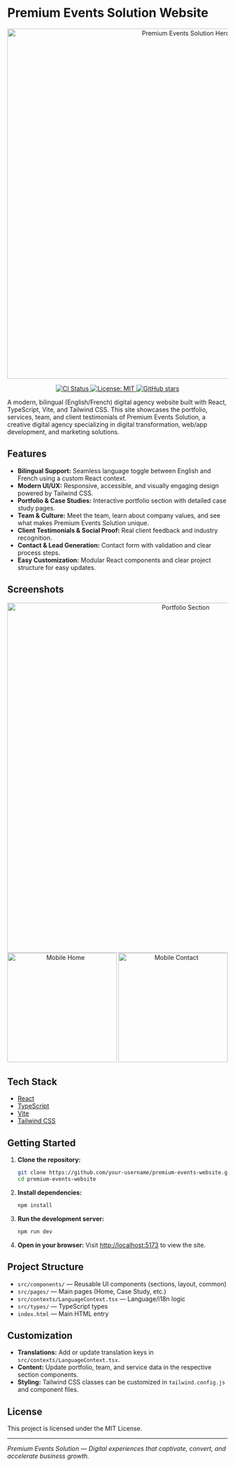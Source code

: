 # Premium Events Solution Website
                                   
<p align="center">
  <img src="./screenshots/hero-desktop.png" alt="Premium Events Solution Hero" width="800"/>
</p>

<p align="center">
  <a href="https://github.com/your-username/premium-events-website/actions">
    <img src="https://github.com/your-username/premium-events-website/workflows/CI/badge.svg" alt="CI Status"/>
  </a>
  <a href="https://github.com/your-username/premium-events-website/blob/main/LICENSE">
    <img src="https://img.shields.io/badge/license-MIT-blue.svg" alt="License: MIT"/>
  </a>
  <a href="https://github.com/your-username/premium-events-website">
    <img src="https://img.shields.io/github/stars/your-username/premium-events-website?style=social" alt="GitHub stars"/>
  </a>
</p>

A modern, bilingual (English/French) digital agency website built with React, TypeScript, Vite, and Tailwind CSS. This site showcases the portfolio, services, team, and client testimonials of Premium Events Solution, a creative digital agency specializing in digital transformation, web/app development, and marketing solutions.

## Features

- **Bilingual Support:** Seamless language toggle between English and French using a custom React context.
- **Modern UI/UX:** Responsive, accessible, and visually engaging design powered by Tailwind CSS.
- **Portfolio & Case Studies:** Interactive portfolio section with detailed case study pages.
- **Team & Culture:** Meet the team, learn about company values, and see what makes Premium Events Solution unique.
- **Client Testimonials & Social Proof:** Real client feedback and industry recognition.
- **Contact & Lead Generation:** Contact form with validation and clear process steps.
- **Easy Customization:** Modular React components and clear project structure for easy updates.

## Screenshots

<p align="center">
  <img src="./screenshots/portfolio-desktop.png" alt="Portfolio Section" width="800"/>
  <br/>
  <img src="./screenshots/mobile-home.png" alt="Mobile Home" width="250"/>
  <img src="./screenshots/mobile-contact.png" alt="Mobile Contact" width="250"/>
</p>

## Tech Stack

- [React](https://react.dev/)
- [TypeScript](https://www.typescriptlang.org/)
- [Vite](https://vitejs.dev/)
- [Tailwind CSS](https://tailwindcss.com/)

## Getting Started

1. **Clone the repository:**
   ```sh
   git clone https://github.com/your-username/premium-events-website.git
   cd premium-events-website
   ```
2. **Install dependencies:**
   ```sh
   npm install
   ```
3. **Run the development server:**
   ```sh
   npm run dev
   ```
4. **Open in your browser:**
   Visit [http://localhost:5173](http://localhost:5173) to view the site.

## Project Structure

- `src/components/` — Reusable UI components (sections, layout, common)
- `src/pages/` — Main pages (Home, Case Study, etc.)
- `src/contexts/LanguageContext.tsx` — Language/i18n logic
- `src/types/` — TypeScript types
- `index.html` — Main HTML entry

## Customization

- **Translations:** Add or update translation keys in `src/contexts/LanguageContext.tsx`.
- **Content:** Update portfolio, team, and service data in the respective section components.
- **Styling:** Tailwind CSS classes can be customized in `tailwind.config.js` and component files.

## License

This project is licensed under the MIT License.

---

*Premium Events Solution — Digital experiences that captivate, convert, and accelerate business growth.*
